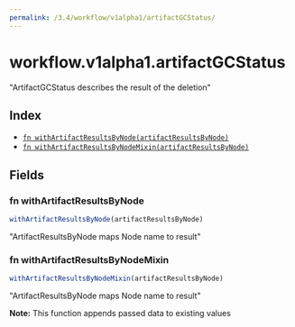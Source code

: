 ```yaml
---
permalink: /3.4/workflow/v1alpha1/artifactGCStatus/
---
```


# workflow.v1alpha1.artifactGCStatus

"ArtifactGCStatus describes the result of the deletion"

## Index

* [`fn withArtifactResultsByNode(artifactResultsByNode)`](#fn-withartifactresultsbynode)
* [`fn withArtifactResultsByNodeMixin(artifactResultsByNode)`](#fn-withartifactresultsbynodemixin)

## Fields

### fn withArtifactResultsByNode

```ts
withArtifactResultsByNode(artifactResultsByNode)
```

"ArtifactResultsByNode maps Node name to result"

### fn withArtifactResultsByNodeMixin

```ts
withArtifactResultsByNodeMixin(artifactResultsByNode)
```

"ArtifactResultsByNode maps Node name to result"

**Note:** This function appends passed data to existing values